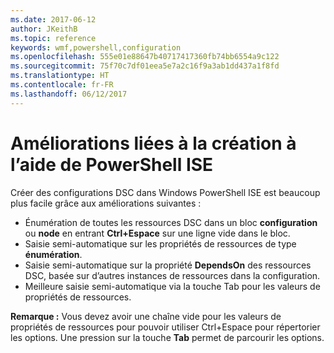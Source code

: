 ```yaml
---
ms.date: 2017-06-12
author: JKeithB
ms.topic: reference
keywords: wmf,powershell,configuration
ms.openlocfilehash: 555e01e88647b40717417360fb74bb6554a9c122
ms.sourcegitcommit: 75f70c7df01eea5e7a2c16f9a3ab1dd437a1f8fd
ms.translationtype: HT
ms.contentlocale: fr-FR
ms.lasthandoff: 06/12/2017
---
```

<a id="authoring-improvements-using-powershell-ise" class="xliff"></a>
# Améliorations liées à la création à l’aide de PowerShell ISE

Créer des configurations DSC dans Windows PowerShell ISE est beaucoup plus facile grâce aux améliorations suivantes :

- Énumération de toutes les ressources DSC dans un bloc **configuration** ou **node** en entrant **Ctrl+Espace** sur une ligne vide dans le bloc.
- Saisie semi-automatique sur les propriétés de ressources de type **énumération**.
- Saisie semi-automatique sur la propriété **DependsOn** des ressources DSC, basée sur d’autres instances de ressources dans la configuration.
- Meilleure saisie semi-automatique via la touche Tab pour les valeurs de propriétés de ressources.

**Remarque :** Vous devez avoir une chaîne vide pour les valeurs de propriétés de ressources pour pouvoir utiliser Ctrl+Espace pour répertorier les options. Une pression sur la touche **Tab** permet de parcourir les options.

